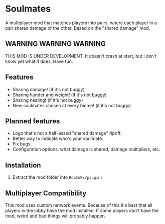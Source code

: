 # Soulmates

A multiplayer mod that matches players into pairs, where each player in a pair shares damage of the other. Based on the "shared damage" mod.

## WARNING WARNING WARNING

THIS MOD IS UNDER DEVELOPMENT. It doesn't crash at start, but I don't know yet what it does. Have fun.

## Features

* Sharing damage! (if it's not buggy)
* Sharing hunder and weight! (if it's not buggy)
* Sharing healing! (if it's not buggy)
* New soulmates chosen at every biome! (if it's not buggy)

## Planned features

* Logo that's not a half-assed "shared damage" ripoff.
* Better way to indicate who's your soulmate.
* Fix bugs.
* Configuration options: what damage is shared, damage multipliers, etc.

## Installation

1. Extract the mod folder into `BepInEx/plugins`

## Multiplayer Compatibility

This mod uses custom network events. Because of this it's best that all players in the lobby have the mod installed. If some players don't have the mod, weird and bad things will probably happen.

